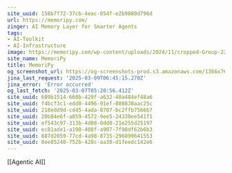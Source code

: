 ```yaml
---
site_uuid: 158b7f72-37cb-4eac-854f-e2b9880d796d
url: https://memoripy.com/
zinger: AI Memory Layer for Smarter Agents
tags:
- AI-Toolkit
- AI-Infrastructure
image: https://memoripy.com/wp-content/uploads/2024/11/cropped-Group-2222-1-2-180x180.png
site_name: MemoriPy
title: MemoriPy
og_screenshot_url: https://og-screenshots-prod.s3.amazonaws.com/1366x768/80/false/15d67082028cb8ac2038d5f78908949272eb0588df1457afb291345f28d601fd.jpeg
jina_last_request: '2025-03-09T06:45:15.270Z'
jina_error: 'Error occurred'
og_last_fetch: '2025-03-07T05:20:56.412Z'
site_uuid: 689b1514-660b-429f-a632-40a484ef48a6
site_uuid: f4bcf3c1-edd0-4496-91ef-008838aac25c
site_uuid: 218edd9d-cd45-4ada-8707-bc2ffb7566b7
site_uuid: 20b84e6f-a059-4572-9ee5-24330ee541f1
site_uuid: ef543c97-313b-4d08-8dd0-21e255d25197
site_uuid: ec81ade1-a190-408f-a907-7f98df62b6b3
site_uuid: 887d2059-77cd-4a98-8735-296099641553
site_uuid: 8ee85240-752b-428c-aa30-d1feedc142e6
---
```

[[Agentic AI]]
